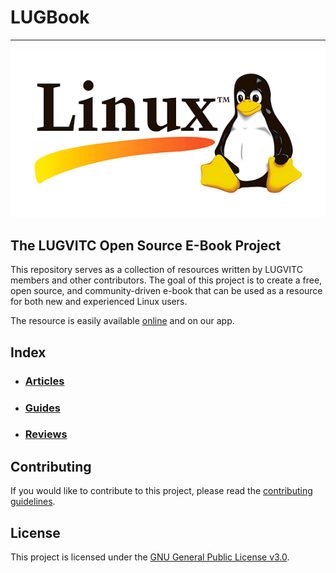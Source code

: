 # LUGBook
---
![Linux Image](./linux-logo.png)

## The LUGVITC Open Source E-Book Project

This repository serves as a collection of resources written by LUGVITC members and other contributors. The goal of this project is to create a free, open source, and community-driven e-book that can be used as a resource for both new and experienced Linux users.

The resource is easily available [online](https://kanishka-developer.github.io/LUGBook/) and on our app.

## Index

* ### [Articles](articles/)
* ### [Guides](guides/)
* ### [Reviews](reviews/)

## Contributing

If you would like to contribute to this project, please read the [contributing guidelines](CONTRIBUTING.html).

## License

This project is licensed under the [GNU General Public License v3.0](LICENSE).